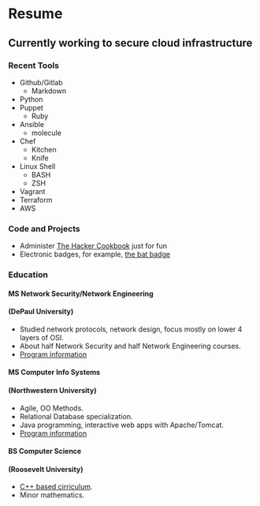 # Resume

## Currently working to secure cloud infrastructure

### Recent Tools


- Github/Gitlab
  - Markdown
- Python
- Puppet
  - Ruby
- Ansible
  - molecule
- Chef
  - Kitchen
  - Knife
- Linux Shell
  - BASH
  - ZSH
- Vagrant
- Terraform
- AWS

### Code and Projects

- Administer [The Hacker Cookbook](https://github.com/Nocsetse/1337-Noms-The-Hacker-Cookbook) just for fun
- Electronic badges, for example, [the bat badge](https://github.com/DEAD10C5/bat_mini)

### Education

#### MS Network Security/Network Engineering  
#### (DePaul University)

- Studied network protocols, network design, focus mostly on lower 4 layers of OSI.
- About half Network Security and half Network Engineering courses.
- [Program information](http://www.cdm.depaul.edu/academics/Pages/MSinNetworkEngineeringandManagement.aspx)

#### MS Computer Info Systems 
#### (Northwestern University)

- Agile, OO Methods.
- Relational Database specialization.
- Java programming, interactive web apps with Apache/Tomcat.
- [Program information](http://sps.northwestern.edu/program-areas/graduate/information-systems/)

#### BS Computer Science 
#### (Roosevelt University)

- [C++ based cirriculum](https://www.roosevelt.edu/CAS/Programs/CS.aspx). 
- Minor mathematics.
